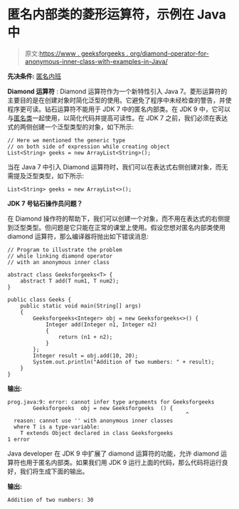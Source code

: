 # 匿名内部类的菱形运算符，示例在 Java 中

> 原文:[https://www . geeksforgeeks . org/diamond-operator-for-anonymous-inner-class-with-examples-in-Java/](https://www.geeksforgeeks.org/diamond-operator-for-anonymous-inner-class-with-examples-in-java/)

**先决条件:** [匿名内班](https://www.geeksforgeeks.org/anonymous-inner-class-java/)

**Diamond 运算符** : Diamond 运算符作为一个新特性引入 Java 7。菱形运算符的主要目的是在创建对象时简化泛型的使用。它避免了程序中未经检查的警告，并使程序更可读。钻石运算符不能用于 JDK 7 中的匿名内部类。在 JDK 9 中，它可以与[匿名类](https://www.geeksforgeeks.org/anonymous-inner-class-java/)一起使用，以简化代码并提高可读性。在 JDK 7 之前，我们必须在表达式的两侧创建一个泛型类型的对象，如下所示:

```
// Here we mentioned the generic type
// on both side of expression while creating object
List<String> geeks = new ArrayList<String>();

```

当在 Java 7 中引入 Diamond 运算符时，我们可以在表达式右侧创建对象，而无需提及泛型类型，如下所示:

```
List<String> geeks = new ArrayList<>();

```

**JDK 7 号钻石操作员问题？**

在 Diamond 操作符的帮助下，我们可以创建一个对象，而不用在表达式的右侧提到泛型类型。但问题是它只能在正常的课堂上使用。假设您想对匿名内部类使用 diamond 运算符，那么编译器将抛出如下错误消息:

```
// Program to illustrate the problem
// while linking diamond operator
// with an anonymous inner class

abstract class Geeksforgeeks<T> {
    abstract T add(T num1, T num2);
}

public class Geeks {
    public static void main(String[] args)
    {
        Geeksforgeeks<Integer> obj = new Geeksforgeeks<>() {
            Integer add(Integer n1, Integer n2)
            {
                return (n1 + n2);
            }
        };
        Integer result = obj.add(10, 20);
        System.out.println("Addition of two numbers: " + result);
    }
}
```

**输出:**

```
prog.java:9: error: cannot infer type arguments for Geeksforgeeks
        Geeksforgeeks  obj = new Geeksforgeeks  () {
                                                        ^
  reason: cannot use '' with anonymous inner classes
  where T is a type-variable:
    T extends Object declared in class Geeksforgeeks
1 error

```

Java developer 在 JDK 9 中扩展了 diamond 运算符的功能，允许 diamond 运算符也用于匿名内部类。如果我们用 JDK 9 运行上面的代码，那么代码将运行良好，我们将生成下面的输出。

**输出:**

```
Addition of two numbers: 30

```
